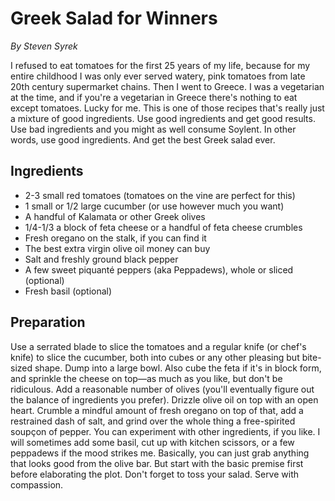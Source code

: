 # Greek Salad for Winners

_By Steven Syrek_

I refused to eat tomatoes for the first 25 years of my life, because for my entire childhood I was only ever served watery, pink tomatoes from late 20th century supermarket chains. Then I went to Greece. I was a vegetarian at the time, and if you're a vegetarian in Greece there's nothing to eat except tomatoes. Lucky for me. This is one of those recipes that's really just a mixture of good ingredients. Use good ingredients and get good results. Use bad ingredients and you might as well consume Soylent. In other words, use good ingredients. And get the best Greek salad ever.

## Ingredients

- 2-3 small red tomatoes (tomatoes on the vine are perfect for this)
- 1 small or 1/2 large cucumber (or use however much you want)
- A handful of Kalamata or other Greek olives
- 1/4-1/3 a block of feta cheese or a handful of feta cheese crumbles
- Fresh oregano on the stalk, if you can find it
- The best extra virgin olive oil money can buy
- Salt and freshly ground black pepper
- A few sweet piquanté peppers (aka Peppadews), whole or sliced (optional)
- Fresh basil (optional)

## Preparation

Use a serrated blade to slice the tomatoes and a regular knife (or chef's knife) to slice the cucumber, both into cubes or any other pleasing but bite-sized shape. Dump into a large bowl. Also cube the feta if it's in block form, and sprinkle the cheese on top—as much as you like, but don't be ridiculous. Add a reasonable number of olives (you'll eventually figure out the balance of ingredients you prefer). Drizzle olive oil on top with an open heart. Crumble a mindful amount of fresh oregano on top of that, add a restrained dash of salt, and grind over the whole thing a free-spirited soupçon of pepper. You can experiment with other ingredients, if you like. I will sometimes add some basil, cut up with kitchen scissors, or a few peppadews if the mood strikes me. Basically, you can just grab anything that looks good from the olive bar. But start with the basic premise first before elaborating the plot. Don't forget to toss your salad. Serve with compassion.
